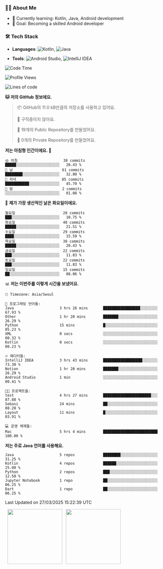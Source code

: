 ### 👨‍💻 About Me
- 🌱 Currently learning: Kotlin, Java, Android development
- 🎯 Goal: Becoming a skilled Android developer

### 🛠 Tech Stack
- **Languages**: ![Kotlin](https://img.shields.io/badge/Kotlin-0095D5?style=flat-square&logo=kotlin&logoColor=white), 
![Java](https://img.shields.io/badge/Java-007396?style=flat-square&logo=coffeescript&logoColor=white)

- **Tools**:
![Android Studio](https://img.shields.io/badge/Android%20Studio-3DDC84?style=flat-square&logo=android-studio&logoColor=white), 
![IntelliJ IDEA](https://img.shields.io/badge/IntelliJ%20IDEA-000000?style=flat-square&logo=intellij-idea&logoColor=white)

<!--START_SECTION:waka-->
![Code Time](http://img.shields.io/badge/Code%20Time-59%20hrs%2013%20mins-blue)

![Profile Views](http://img.shields.io/badge/Profile%20Views-19-blue)

![Lines of code](https://img.shields.io/badge/%EC%A0%80%EB%8A%94%20%EC%97%AC%ED%83%9C%EA%B9%8C%EC%A7%80%20-113.3%20thousand%20%EC%A4%84%EC%9D%98%20%EC%BD%94%EB%93%9C%EB%A5%BC%20%EC%9E%91%EC%84%B1%ED%96%88%EC%96%B4%EC%9A%94.-blue)

**🐱 저의 GitHub 정보에요.** 

> 📦 GitHub의 11.0 kB만큼의 저장소를 사용하고 있어요. 
 > 
> 🚫 구직중이지 않아요.
 > 
> 📜 19개의 Public Repository를 만들었어요. 
 > 
> 🔑 0개의 Private Repository를 만들었어요. 
 > 
**저는 아침형 인간이에요. 🐤** 

```text
🌞 아침                     38 commits          █████░░░░░░░░░░░░░░░░░░░░   20.43 % 
🌆 낮　                     61 commits          ████████░░░░░░░░░░░░░░░░░   32.80 % 
🌃 저녁                     85 commits          ███████████░░░░░░░░░░░░░░   45.70 % 
🌙 밤　                     2 commits           ░░░░░░░░░░░░░░░░░░░░░░░░░   01.08 % 
```
📅 **제가 가장 생산적인 날은 화요일이에요.** 

```text
월요일                      20 commits          ███░░░░░░░░░░░░░░░░░░░░░░   10.75 % 
화요일                      40 commits          █████░░░░░░░░░░░░░░░░░░░░   21.51 % 
수요일                      29 commits          ████░░░░░░░░░░░░░░░░░░░░░   15.59 % 
목요일                      38 commits          █████░░░░░░░░░░░░░░░░░░░░   20.43 % 
금요일                      22 commits          ███░░░░░░░░░░░░░░░░░░░░░░   11.83 % 
토요일                      22 commits          ███░░░░░░░░░░░░░░░░░░░░░░   11.83 % 
일요일                      15 commits          ██░░░░░░░░░░░░░░░░░░░░░░░   08.06 % 
```


📊 **저는 이번주를 이렇게 시간을 보냈어요.** 

```text
🕑︎ Timezone: Asia/Seoul

💬 프로그래밍 언어들: 
Java                     3 hrs 26 mins       █████████████████░░░░░░░░   67.93 % 
Other                    1 hr 20 mins        ███████░░░░░░░░░░░░░░░░░░   26.29 % 
Python                   15 mins             █░░░░░░░░░░░░░░░░░░░░░░░░   05.23 % 
XML                      0 secs              ░░░░░░░░░░░░░░░░░░░░░░░░░   00.32 % 
Kotlin                   0 secs              ░░░░░░░░░░░░░░░░░░░░░░░░░   00.23 % 

🔥 에디터들: 
IntelliJ IDEA            3 hrs 43 mins       ██████████████████░░░░░░░   73.30 % 
Notion                   1 hr 20 mins        ███████░░░░░░░░░░░░░░░░░░   26.29 % 
Android Studio           1 min               ░░░░░░░░░░░░░░░░░░░░░░░░░   00.41 % 

🐱‍💻 프로젝트들: 
test                     4 hrs 27 mins       ██████████████████████░░░   87.88 % 
Sebasi                   24 mins             ██░░░░░░░░░░░░░░░░░░░░░░░   08.20 % 
Layout                   11 mins             █░░░░░░░░░░░░░░░░░░░░░░░░   03.91 % 

💻 운영 체제들: 
Mac                      5 hrs 4 mins        █████████████████████████   100.00 % 
```

**저는 주로 Java 언어를 사용해요.** 

```text
Java                     5 repos             ████████░░░░░░░░░░░░░░░░░   31.25 % 
Kotlin                   4 repos             ██████░░░░░░░░░░░░░░░░░░░   25.00 % 
Python                   2 repos             ███░░░░░░░░░░░░░░░░░░░░░░   12.50 % 
Jupyter Notebook         1 repo              ██░░░░░░░░░░░░░░░░░░░░░░░   06.25 % 
Dart                     1 repo              ██░░░░░░░░░░░░░░░░░░░░░░░   06.25 % 
```




 Last Updated on 27/03/2025 15:22:39 UTC
<!--END_SECTION:waka-->

<p>
  <img height="180em" src="https://github-readme-stats.vercel.app/api?username=JongHyun070105&show_icons=true&include_all_commits=true&bg_color=0d1117&title_color=ffffff&text_color=c9d1d9&icon_color=79ff97">
  <img height="180em" src="https://github-readme-stats.vercel.app/api/top-langs/?username=JongHyun070105&layout=compact&langs_count=4&bg_color=0d1117&title_color=ffffff&text_color=c9d1d9&hide=php,jupyter%20notebook&hide_repo=EcoStep,mimir,git-session">
</p>
